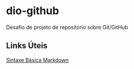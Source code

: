 # dio-github
Desafio de projeto de repositório sobre Git/GitHub

## Links Úteis
[Sintaxe Básica Markdown](https://www.markdownguide.org/basic-syntax/)
